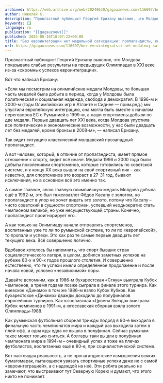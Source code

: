 ```yaml
---
archived: https://web.archive.org/web/20240630/gagauznews.com/116697/bez-evrointegratsii-net-medalnoj-satisfaktsii-propagandisty-kotoryh-my-ne-zasluzhili.html
author: Николай К.
description: "Провластный публицист Георгий Еризану выяснил, что Молдова показывала слабые результаты на предыдущих Олимпиадах в XXI веке из-за «скромных успехов евроинтеграции». Вот что написал Еризану: «Если мы посмотрим на олимпийские медали Молдовы, то большая часть медалей была добыта в период, когда у Молдовы была политическая и социальная надежда, свобода и демократия. В 1996-м и 2000-м (годы Олимпийских игр в Атланте и Сиднее — прим.ред.) мы упустили европейскую интеграцию, она могла быть вместе с началом переговоров ЕС с Румынией в 1999-м, а наши спортсмены добыли по две медали. Первые двадцать лет XXI века, когда Молдова упустила все политические и экономические возможности, у […]"
keywords: []
language: ru
publication: "[[gagauznews]]"
published: 2024-08-16T18:07:22+00:00
title: "Без евроинтеграции нет медальной сатисфакции: пропагандисты, которых мы не заслужили"
url: https://gagauznews.com/116697/bez-evrointegratsii-net-medalnoj-satisfaktsii-propagandisty-kotoryh-my-ne-zasluzhili.html
---
```


Провластный публицист Георгий Еризану выяснил, что Молдова показывала слабые результаты на предыдущих Олимпиадах в XXI веке из-за «скромных успехов евроинтеграции».

Вот что написал Еризану:

«Если мы посмотрим на олимпийские медали Молдовы, то большая часть медалей была добыта в период, когда у Молдовы была политическая и социальная надежда, свобода и демократия. В 1996-м и 2000-м (годы Олимпийских игр в Атланте и Сиднее — прим.ред.) мы упустили европейскую интеграцию, она могла быть вместе с началом переговоров ЕС с Румынией в 1999-м, а наши спортсмены добыли по две медали. Первые двадцать лет XXI века, когда Молдова упустила все политические и экономические возможности, у нас были двадцать лет без медалей, кроме бронзы в 2008-м», — написал Еризану.



Так видит ситуацию классический молдавский прозападный пропагандист.

А вот человек, который, в отличие от пропагандиста, имеет прямое отношение к спорту, видит всё иначе. Медали 1996 и 2000 года были добыты поколениями спортсменов, которые готовились по советской системе, и к концу ХХ века вышли на свой спортивный пик – как известно, для спортсменов это возраст в 27-31 год, бывают исключения, но в основном всё это именно так.

А самое главное, свою главную олимпийскую медаль Молдова добыла ещё в 1992-м, это был тяжелоатлет Фёдор Касапу с золотом, но пропагандист в упор не хочет видеть это золото, потому что Касапу – чисто советский в сущности спортсмен, успевший неоднократно стать чемпионом великой, но уже несуществующей страны. Конечно, пропагандист проигнорирует его.

А как только на Олимпиаду начали отправлять спортсменов, воспитанных уже то ли по румынской системе, то ли по «европейской», то пропали и успехи. Это как раз те самые первые двадцать лет текущего века. Всё совершенно логично.

Вдобавок хотелось бы напомнить, что спорт бывших стран социалистического лагеря, в целом, добился заметных успехов на рубеже 80-х и 90-х годов прошлого столетия. И совершенно естественно, что те успехи имели определённое продолжение и после начала новой, условно «независимой» поры.

Давайте вспомним, как в 1986-м бухарестская «Стяуа» выиграла Кубок чемпионов, а тремя годами позже сыграла в финале этого турнира. Как киевское «Динамо» в том же 1986-м взяло Кубок Кубков. Как бухарестское «Динамо» дважды доходило до полуфиналов европейских турниров. Как югославская «Црвена Звезда» выиграла Кубок чемпионов в 1991-м, а югославская сборная взяла золото Олимпиады-1988.

Как румынская футбольная сборная трижды подряд в 90-е выходила в финальную часть чемпионатов мира и каждый раз выходила затем в плей-офф, а однажды едва не вышла в полуфинал. Сейчас румынам такое может только сниться. А болгары таки вышли в полуфинал чемпионата мира в 1994-м – очевидный успех и тоже на плечах футболистов, воспитанных ещё в 80-е, при социалистической системе.

Вот настоящая реальность, а не пропагандистские измышления всяких бумагомарак, пытающихся увязать спортивные успехи даже не с самой «евроинтеграцией», а с надеждой на неё. Эти ребята реально не замечают, что выстраивают тут Северную Корею и думают, что этого никто не понимает.